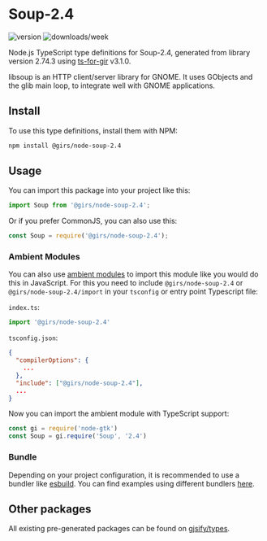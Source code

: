 
# Soup-2.4

![version](https://img.shields.io/npm/v/@girs/node-soup-2.4)
![downloads/week](https://img.shields.io/npm/dw/@girs/node-soup-2.4)


Node.js TypeScript type definitions for Soup-2.4, generated from library version 2.74.3 using [ts-for-gir](https://github.com/gjsify/ts-for-gir) v3.1.0.

libsoup is an HTTP client/server library for GNOME. It uses GObjects and the glib main loop, to integrate well with GNOME applications.

## Install

To use this type definitions, install them with NPM:
```bash
npm install @girs/node-soup-2.4
```

## Usage

You can import this package into your project like this:
```ts
import Soup from '@girs/node-soup-2.4';
```

Or if you prefer CommonJS, you can also use this:
```ts
const Soup = require('@girs/node-soup-2.4');
```

### Ambient Modules

You can also use [ambient modules](https://github.com/gjsify/ts-for-gir/tree/main/packages/cli#ambient-modules) to import this module like you would do this in JavaScript.
For this you need to include `@girs/node-soup-2.4` or `@girs/node-soup-2.4/import` in your `tsconfig` or entry point Typescript file:

`index.ts`:
```ts
import '@girs/node-soup-2.4'
```

`tsconfig.json`:
```json
{
  "compilerOptions": {
    ...
  },
  "include": ["@girs/node-soup-2.4"],
  ...
}
```

Now you can import the ambient module with TypeScript support: 

```ts
const gi = require('node-gtk')
const Soup = gi.require('Soup', '2.4')
```


### Bundle

Depending on your project configuration, it is recommended to use a bundler like [esbuild](https://esbuild.github.io/). You can find examples using different bundlers [here](https://github.com/gjsify/ts-for-gir/tree/main/examples).

## Other packages

All existing pre-generated packages can be found on [gjsify/types](https://github.com/gjsify/types).

